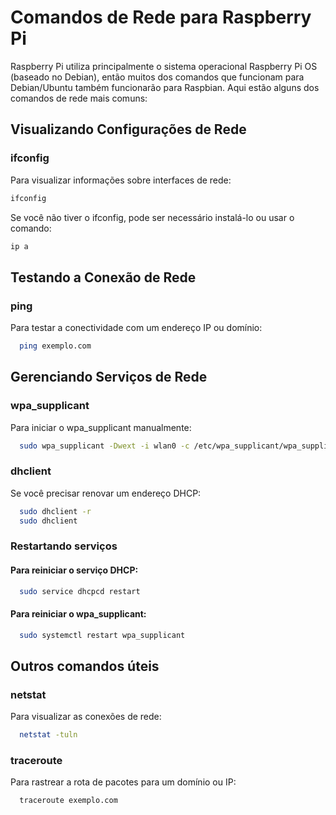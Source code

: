 # Comandos de Rede para Raspberry Pi

Raspberry Pi utiliza principalmente o sistema operacional Raspberry Pi OS (baseado no Debian), então muitos dos comandos que funcionam para Debian/Ubuntu também funcionarão para Raspbian. Aqui estão alguns dos comandos de rede mais comuns:

## Visualizando Configurações de Rede

### ifconfig
Para visualizar informações sobre interfaces de rede:
```bash
ifconfig
```
Se você não tiver o ifconfig, pode ser necessário instalá-lo ou usar o comando:
```bash
ip a
```
## Testando a Conexão de Rede

### ping
Para testar a conectividade com um endereço IP ou domínio:
```bash
  ping exemplo.com
```

## Gerenciando Serviços de Rede
### wpa_supplicant
Para iniciar o wpa_supplicant manualmente:
```bash
  sudo wpa_supplicant -Dwext -i wlan0 -c /etc/wpa_supplicant/wpa_supplicant.conf
```

### dhclient
Se você precisar renovar um endereço DHCP:
```bash
  sudo dhclient -r
  sudo dhclient
```

### Restartando serviços
#### Para reiniciar o serviço DHCP:
```bash
  sudo service dhcpcd restart
```

#### Para reiniciar o wpa_supplicant:
```bash
  sudo systemctl restart wpa_supplicant
```

## Outros comandos úteis
### netstat
Para visualizar as conexões de rede:
```bash
  netstat -tuln
```

### traceroute
Para rastrear a rota de pacotes para um domínio ou IP:
```bash
  traceroute exemplo.com
```